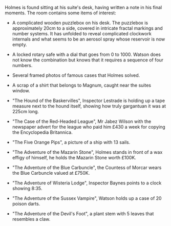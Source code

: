 Holmes is found sitting at his suite's desk, having written a note in his final moments.
The room contains some items of interest:
- A complicated wooden puzzlebox on his desk. The puzzlebox is approximately 20cm to a side, covered in intricate fractal markings and number systems. It has unfolded to reveal complicated clockwork internals and what seems to be an aerosol spray whose reservoir is now empty.
- A locked rotary safe with a dial that goes from 0 to 1000. Watson does not know the combination but knows that it requires a sequence of four numbers.
- Several framed photos of famous cases that Holmes solved.
- A scrap of a shirt that belongs to Magnum, caught near the suites window.

- "The Hound of the Baskervilles", Inspector Lestrade is holding up a tape measure next to the hound itself, showing how truly gargantuan it was at 225cm long.
- "The Case of the Red-Headed League", Mr Jabez Wilson with the newspaper advert for the league who paid him £430 a week for copying the Encyclopedia Britannica.
- "The Five Orange Pips", a picture of a ship with 13 sails.
- "The Adventure of the Mazarin Stone", Holmes stands in front of a wax effigy of himself, he holds the Mazarin Stone worth £100K.
- "The Adventure of the Blue Carbuncle", the Countess of Morcar wears the Blue Carbuncle valued at £750K.
- "The Adventure of Wisteria Lodge", Inspector Baynes points to a clock showing 8:35.
- "The Adventure of the Sussex Vampire", Watson holds up a case of 20 poison darts.
- "The Adventure of the Devil's Foot", a plant stem with 5 leaves that resembles a claw.